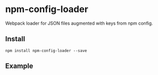 
# npm-config-loader
Webpack loader for JSON files augmented with keys from npm config.

## Install

```
npm install npm-config-loader --save
```

## Example

``` javascript

```
